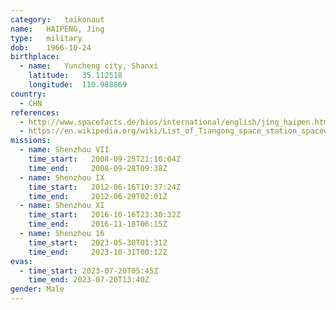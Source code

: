 ```yaml
---
category:	taikonaut
name:	HAIPENG, Jing
type:	military
dob:	1966-10-24
birthplace:
  - name:	Yuncheng city, Shanxi
    latitude:	35.112518
    longitude:	110.988869
country:
  - CHN
references:
  - http://www.spacefacts.de/bios/international/english/jing_haipen.htm
  - https://en.wikipedia.org/wiki/List_of_Tiangong_space_station_spacewalks
missions:
  - name: Shenzhou VII
    time_start:   2008-09-25T21:10:04Z
    time_end:     2008-09-28T09:38Z
  - name: Shenzhou IX
    time_start:   2012-06-16T10:37:24Z
    time_end:     2012-06-29T02:01Z
  - name: Shenzhou XI
    time_start:   2016-10-16T23:30:32Z
    time_end:     2016-11-18T06:15Z
  - name: Shenzhou 16
    time_start:   2023-05-30T01:31Z
	time_end:     2023-10-31T00:12Z
evas:
  - time_start: 2023-07-20T05:45Z
    time_end: 2023-07-20T13:40Z
gender:	Male
---
```

